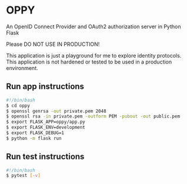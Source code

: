# OPPY

An OpenID Connect Provider and OAuth2 authorization server in Python Flask

Please DO NOT USE IN PRODUCTION!

This application is just a playground for me to explore identity protocols. This application is not hardened or tested to be used in a production environment.

## Run app instructions

```bash
#!/bin/bash
$ cd oppy
$ openssl genrsa -out private.pem 2048
$ openssl rsa -in private.pem -outform PEM -pubout -out public.pem
$ export FLASK_APP=oppy/app.py
$ export FLASK_ENV=development
$ export FLASK_DEBUG=1
$ python -m flask run
```

## Run test instructions

```bash
#!/bin/bash
$ pytest [-v]
```
